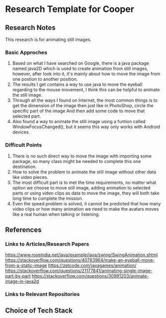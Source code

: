 # Research Template for Cooper
## Research Notes
This research is for animating still images.
### Basic Approches
1. Based on what I have searched on Google, there is a java package named java2D which is used to create animation from still images, however, after look into it, it's
   mainly about how to move the image from one postion to another position.
2. The results I get contains a way to use java to move the eyeball regarding to the mouse movement, I think this can be helpful to 
   animate the still image.
3. Through all the ways I found on Internet, the most common things is to get the dimension of the image then just like in PhotoShop, circle the specific part of the image
   And then add some code to move that selected part.
4. Also found a way to animate the still image using a funtion called WindowFocusChanged(), but it seems this way only works with Android devices.
### Difficult Points
1. There is no such direct way to move the image with importing some package, so many class might be needed to complete this one destination.
2. How to solve the problem to animate the still image without other data like video pieces.
3. The most difficult part is to met the time requirements, no matter what option we choose to move still image, adding animation to selected parts or using video clips
   as data to move the image, they will both take long time to complete the mission.
4. Even the speed problem is solved, it cannot be predicted that how many video clips or how many animation we need to make the avatars moves like a real human when 
   talking or listening.
## References
### Links to Articles/Research Papers
https://www.roseindia.net/java/example/java/swing/SwingAnimation.shtml
https://stackoverflow.com/questions/40783964/make-an-eyeball-move-from-a-static-image
https://zetcode.com/javagames/animation/
https://stackoverflow.com/questions/21177841/animating-single-image-part-by-part
https://stackoverflow.com/questions/30991203/animate-image-in-java2d
### Links to Relevant Repositories 

## Choice of Tech Stack